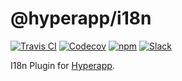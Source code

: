 #  @hyperapp/i18n

[![Travis CI](https://img.shields.io/travis/hyperapp/i18n/master.svg)](https://travis-ci.org/hyperapp/i18n) [![Codecov](https://img.shields.io/codecov/c/github/hyperapp/i18n/master.svg)](https://codecov.io/gh/hyperapp/i18n) [![npm](https://img.shields.io/npm/v/@hyperapp/i18n.svg)](https://www.npmjs.org/package/@hyperapp/i18n) [![Slack](https://hyperappjs.herokuapp.com/badge.svg)](https://hyperappjs.herokuapp.com "Join us")

I18n Plugin for [Hyperapp](https://github.com/hyperapp/hyperapp).
